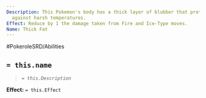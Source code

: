 ```yaml
---
Description: This Pokemon's body has a thick layer of blubber that protects it against
  against harsh temperatures.
Effect: Reduce by 1 the damage taken from Fire and Ice-Type moves.
Name: Thick Fat
---
```


#PokeroleSRD/Abilities

## `= this.name`

> *`= this.Description`*

**Effect:** `= this.Effect`